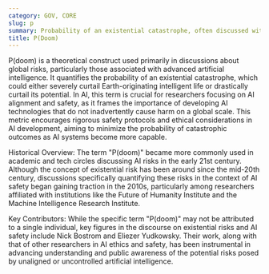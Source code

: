 ```yaml
---
category: GOV, CORE
slug: p
summary: Probability of an existential catastrophe, often discussed within the context of AI safety and risk assessment.
title: P(Doom)
---
```


P(doom) is a theoretical construct used primarily in discussions about global risks, particularly those associated with advanced artificial intelligence. It quantifies the probability of an existential catastrophe, which could either severely curtail Earth-originating intelligent life or drastically curtail its potential. In AI, this term is crucial for researchers focusing on AI alignment and safety, as it frames the importance of developing AI technologies that do not inadvertently cause harm on a global scale. This metric encourages rigorous safety protocols and ethical considerations in AI development, aiming to minimize the probability of catastrophic outcomes as AI systems become more capable.

Historical Overview: The term "P(doom)" became more commonly used in academic and tech circles discussing AI risks in the early 21st century. Although the concept of existential risk has been around since the mid-20th century, discussions specifically quantifying these risks in the context of AI safety began gaining traction in the 2010s, particularly among researchers affiliated with institutions like the Future of Humanity Institute and the Machine Intelligence Research Institute.

Key Contributors: While the specific term "P(doom)" may not be attributed to a single individual, key figures in the discourse on existential risks and AI safety include Nick Bostrom and Eliezer Yudkowsky. Their work, along with that of other researchers in AI ethics and safety, has been instrumental in advancing understanding and public awareness of the potential risks posed by unaligned or uncontrolled artificial intelligence.